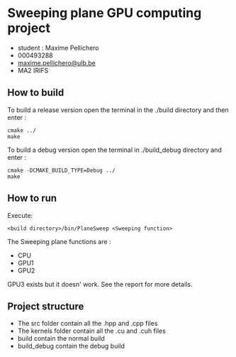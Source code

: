 # Sweeping plane GPU computing project
- student : Maxime Pellichero
- 000493288
- maxime.pellichero@ulb.be
- MA2 IRIFS
## How to build
To build a release version open the terminal in the ./build directory and then enter :
```
cmake ../
make
``` 
To build a debug version open the terminal in ./build_debug directory and enter :
```
cmake -DCMAKE_BUILD_TYPE=Debug ../
make
``` 
## How to run
Execute: 
```
<build directory>/bin/PlaneSweep <Sweeping function>
```
The Sweeping plane functions are :
- CPU
- GPU1
- GPU2

GPU3 exists but it doesn' work. See the report for more details.

## Project structure
- The src folder contain all the .hpp and .cpp files
- The kernels folder contain all the .cu and .cuh files
- build contain the normal build
- build_debug contain the debug build